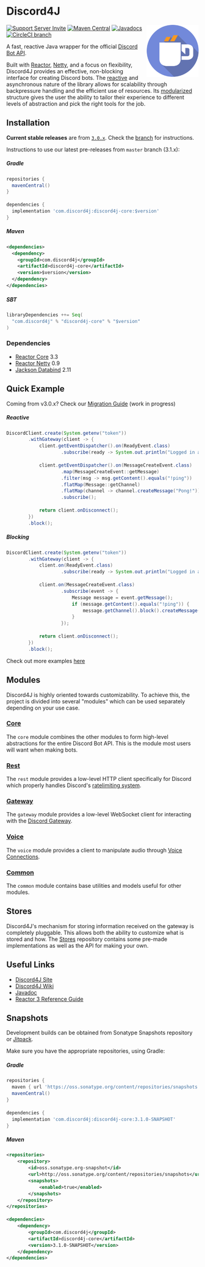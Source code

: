 # Discord4J

<a href="https://discord4j.com"><img align="right" src="https://raw.githubusercontent.com/Discord4J/discord4j-web/master/public/logo.svg?sanitize=true" width=27%></a>

[![Support Server Invite](https://img.shields.io/discord/208023865127862272.svg?color=7289da&label=Discord4J&logo=discord&style=flat-square)](https://discord.gg/NxGAeCY)
[![Maven Central](https://img.shields.io/maven-central/v/com.discord4j/discord4j-core/3.0.svg?style=flat-square)](https://search.maven.org/artifact/com.discord4j/discord4j-core)
[![Javadocs](https://www.javadoc.io/badge/com.discord4j/discord4j-core.svg?color=blue&style=flat-square)](https://www.javadoc.io/doc/com.discord4j/discord4j-core)
[![CircleCI branch](https://img.shields.io/circleci/project/github/Discord4J/Discord4J/master.svg?label=circleci&logo=circleci&style=flat-square)](https://circleci.com/gh/Discord4J/Discord4J/tree/master)


A fast, reactive Java wrapper for the official [Discord Bot API](https://discordapp.com/developers/docs/intro).

Built with [Reactor](https://projectreactor.io/), [Netty](https://netty.io/), and a focus on flexibility, Discord4J provides an effective, non-blocking interface for creating Discord bots. The [reactive](https://www.reactivemanifesto.org/) and asynchronous nature of the library allows for scalability through backpressure handling and the efficient use of resources. Its [modularized](#modules) structure gives the user the ability to tailor their experience to different levels of abstraction and pick the right tools for the job.

## Installation

**Current stable releases** are from [`3.0.x`](https://github.com/Discord4J/Discord4J/tree/3.0.x). Check the [branch]((https://github.com/Discord4J/Discord4J/tree/3.0.x)) for instructions.

Instructions to use our latest pre-releases from `master` branch (3.1.x):

##### Gradle

```groovy
repositories {
  mavenCentral()
}

dependencies {
  implementation 'com.discord4j:discord4j-core:$version'
}
```

##### Maven

```xml
<dependencies>
  <dependency>
    <groupId>com.discord4j</groupId>
    <artifactId>discord4j-core</artifactId>
    <version>$version</version>
  </dependency>
</dependencies>
```

##### SBT

```scala
libraryDependencies ++= Seq(
  "com.discord4j" % "discord4j-core" % "$version"
)
```

### Dependencies

- [Reactor Core](https://github.com/reactor/reactor-core) 3.3
- [Reactor Netty](https://github.com/reactor/reactor-netty) 0.9
- [Jackson Databind](https://github.com/FasterXML/jackson-databind) 2.11

## Quick Example

Coming from v3.0.x? Check our [Migration Guide](https://github.com/Discord4J/Discord4J/wiki/Migrating-from-v3.0-to-v3.1) (work in progress)

##### Reactive

```java
DiscordClient.create(System.getenv("token"))
        .withGateway(client -> {
            client.getEventDispatcher().on(ReadyEvent.class)
                    .subscribe(ready -> System.out.println("Logged in as " + ready.getSelf().getUsername()));

            client.getEventDispatcher().on(MessageCreateEvent.class)
                    .map(MessageCreateEvent::getMessage)
                    .filter(msg -> msg.getContent().equals("!ping"))
                    .flatMap(Message::getChannel)
                    .flatMap(channel -> channel.createMessage("Pong!"))
                    .subscribe();

            return client.onDisconnect();
        })
        .block();
```

##### Blocking

```java
DiscordClient.create(System.getenv("token"))
        .withGateway(client -> {
            client.on(ReadyEvent.class)
                    .subscribe(ready -> System.out.println("Logged in as " + ready.getSelf().getUsername()));

            client.on(MessageCreateEvent.class)
                    .subscribe(event -> {
                        Message message = event.getMessage();
                        if (message.getContent().equals("!ping")) {
                            message.getChannel().block().createMessage("Pong!").block();
                        }
                    });

            return client.onDisconnect();
        })
        .block();
```

Check out more examples [here](https://github.com/Discord4J/Discord4J/tree/master/core/src/test/java/discord4j/core)

## Modules
Discord4J is highly oriented towards customizability. To achieve this, the project is divided into several "modules" which can be used separately depending on your use case.

### [Core](./core/README.md)
The `core` module combines the other modules to form high-level abstractions for the entire Discord Bot API. This is the module most users will want when making bots.

### [Rest](./rest/README.md)
The `rest` module provides a low-level HTTP client specifically for Discord which properly handles Discord's [ratelimiting system](https://discordapp.com/developers/docs/topics/rate-limits).

### [Gateway](./gateway/README.md)
The `gateway` module provides a low-level WebSocket client for interacting with the [Discord Gateway](https://discordapp.com/developers/docs/topics/gateway).

### [Voice](./voice/README.md)
The `voice` module provides a client to manipulate audio through [Voice Connections](https://discordapp.com/developers/docs/topics/voice-connections).

### [Common](./common/README.md)
The `common` module contains base utilities and models useful for other modules.

## Stores
Discord4J's mechanism for storing information received on the gateway is completely pluggable. This allows both the ability to customize what is stored and how. The [Stores](https://github.com/Discord4J/Stores) repository contains some pre-made implementations as well as the API for making your own.

## Useful Links
* [Discord4J Site](https://discord4j.com)
* [Discord4J Wiki](https://github.com/Discord4J/Discord4J/wiki)
* [Javadoc](http://javadoc.io/doc/com.discord4j/discord4j-core/)
* [Reactor 3 Reference Guide](http://projectreactor.io/docs/core/release/reference/)

## Snapshots

Development builds can be obtained from Sonatype Snapshots repository or [Jitpack](https://github.com/Discord4J/Discord4J/wiki/Using-Jitpack).

Make sure you have the appropriate repositories, using Gradle:

##### Gradle

```groovy
repositories {
  maven { url 'https://oss.sonatype.org/content/repositories/snapshots' }
  mavenCentral()
}

dependencies {
  implementation 'com.discord4j:discord4j-core:3.1.0-SNAPSHOT'
}
```

##### Maven

```xml
<repositories>
    <repository>
        <id>oss.sonatype.org-snapshot</id>
        <url>http://oss.sonatype.org/content/repositories/snapshots</url>
        <snapshots>
            <enabled>true</enabled>
        </snapshots>
    </repository>
</repositories>

<dependencies>
    <dependency>
        <groupId>com.discord4j</groupId>
        <artifactId>discord4j-core</artifactId>
        <version>3.1.0-SNAPSHOT</version>
    </dependency>
</dependencies>
```
